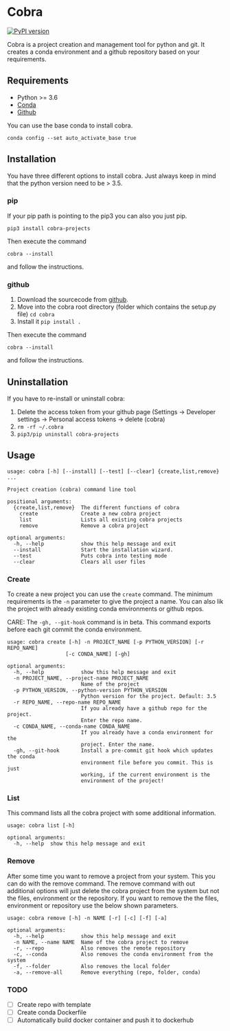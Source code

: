 # Cobra

[![PyPI version](https://badge.fury.io/py/cobra-projects.svg)](https://badge.fury.io/py/cobra-projects)

Cobra is a project creation and management tool for python and git.
It creates a conda environment and a github repository based on your requirements.


## Requirements
* Python >= 3.6
* [Conda](https://docs.conda.io/en/latest/miniconda.html)
* [Github](https://github.com)

You can use the base conda to install cobra. 

```conda config --set auto_activate_base true```

## Installation
You have three different options to install cobra. Just always keep in mind that the python version need to be > 3.5.

### pip
If your pip path is pointing to the pip3 you can also you just pip.
```
pip3 install cobra-projects
```

Then execute the command
```
cobra --install
```
and follow the instructions.

### github
1. Download the sourcecode from [github](https://github.com/lvoegtlin/cobra).
2. Move into the cobra root directory (folder which contains the setup.py file) ```cd cobra```
3. Install it ```pip install .```

Then execute the command
```
cobra --install
```
and follow the instructions.


## Uninstallation
If you have to re-install or uninstall cobra:
1. Delete the access token from your github page  (Settings -> Developer settings -> Personal access tokens -> delete (cobra)
2. ```rm -rf ~/.cobra```
3. ```pip3/pip uninstall cobra-projects```

## Usage
```
usage: cobra [-h] [--install] [--test] [--clear] {create,list,remove} ...

Project creation (cobra) command line tool

positional arguments:
  {create,list,remove}  The different functions of cobra
    create              Create a new cobra project
    list                Lists all existing cobra projects
    remove              Remove a cobra project

optional arguments:
  -h, --help            show this help message and exit
  --install             Start the installation wizard.
  --test                Puts cobra into testing mode
  --clear               Clears all user files

```

### Create
To create a new project you can use the ```create``` command. 
The minimum requirements is the ```-n``` parameter to give the project a name.
You can also lik the project with already existing conda environments or github repos.

CARE:
The ```-gh, --git-hook``` command is in beta. This command exports before each git commit the conda environment.

```
usage: cobra create [-h] -n PROJECT_NAME [-p PYTHON_VERSION] [-r REPO_NAME]
                   [-c CONDA_NAME] [-gh]

optional arguments:
  -h, --help            show this help message and exit
  -n PROJECT_NAME, --project-name PROJECT_NAME
                        Name of the project
  -p PYTHON_VERSION, --python-version PYTHON_VERSION
                        Python version for the project. Default: 3.5
  -r REPO_NAME, --repo-name REPO_NAME
                        If you already have a github repo for the project.
                        Enter the repo name.
  -c CONDA_NAME, --conda-name CONDA_NAME
                        If you already have a conda environment for the
                        project. Enter the name.
  -gh, --git-hook       Install a pre-commit git hook which updates the conda
                        environment file before you commit. This is just
                        working, if the current environment is the 
                        environment of the project!

```

### List
This command lists all the cobra project with some additional information. 
```
usage: cobra list [-h]

optional arguments:
  -h, --help  show this help message and exit

```

### Remove
After some time you want to remove a project from your system. 
This you can do with the remove command.
The remove command with out additional options will just delete the cobra project from the system but not the files, environment or the repository.
If you want to remove the the files, environment or repository use the below shown parameters.

```
usage: cobra remove [-h] -n NAME [-r] [-c] [-f] [-a]

optional arguments:
  -h, --help            show this help message and exit
  -n NAME, --name NAME  Name of the cobra project to remove
  -r, --repo            Also removes the remote repository
  -c, --conda           Also removes the conda environment from the system
  -f, --folder          Also removes the local folder
  -a, --remove-all      Remove everything (repo, folder, conda)

```

### TODO
- [ ] Create repo with template
- [ ] Create conda Dockerfile
- [ ] Automatically build docker container and push it to dockerhub
